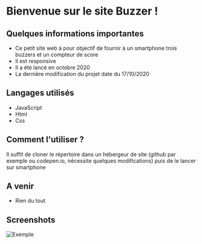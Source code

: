 # Bienvenue sur le site Buzzer !


## Quelques informations importantes

+ Ce petit site web à pour objectif de fournir à un smartphone trois buzzers et un compteur de score
+ Il est responsive
+ Il a été lancé en octobre 2020
+ La dernière modification du projet date du 17/10/2020

## Langages utilisés

+ JavaScript
+ Html
+ Css

## Comment l'utiliser ?

Il suffit de cloner le répertoire dans un hébergeur de site (github par exemple ou codepen.io, nécessite quelques modifications) puis de le lancer sur smartphone


## A venir

+ Rien du tout

## Screenshots 

![Exemple](https://i.imgur.com/jYBYO7B.png)
